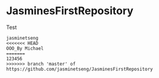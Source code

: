 # JasminesFirstRepository
Test
~~~~~~~~~~~~~~~~~~~~~~~~~~~~~~~
jasminetseng
<<<<<<< HEAD
OOO_By Michael
=======
123456
>>>>>>> branch 'master' of https://github.com/jasminetseng/JasminesFirstRepository
